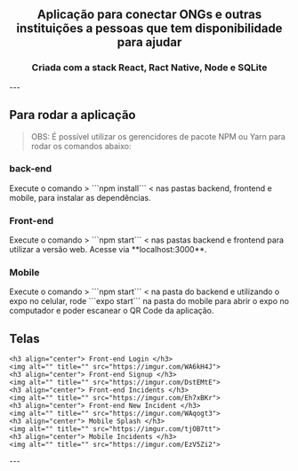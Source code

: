<h2 align="center"> Aplicação para conectar ONGs e outras instituições a pessoas que tem disponibilidade para ajudar </h2>
<h3 align="center"> Criada com a stack React, Ract Native, Node e SQLite </h3>
---

## Para rodar a aplicação

> OBS: É possível utilizar os gerencidores de pacote NPM ou Yarn para rodar os comandos abaixo:

<h3>back-end</h3>
Execute o comando > ```npm install``` < nas pastas backend, frontend e mobile, para instalar as dependências.

<h3>Front-end</h3>
Execute o comando > ```npm start``` < nas pastas backend e frontend para utilizar a versão web. Acesse via **localhost:3000**.

<h3>Mobile</h3>
Execute o comando > ```npm start``` < na pasta do backend e utilizando o expo no celular, rode ```expo start``` na pasta do mobile para abrir o expo no computador e poder escanear o QR Code da aplicação. 


## Telas

<p align="center">

    <h3 align="center"> Front-end Login </h3>
    <img alt="" title="" src="https://imgur.com/WA6kH4J">
    <h3 align="center"> Front-end Signup </h3>
    <img alt="" title="" src="https://imgur.com/DstEMtE">
    <h3 align="center"> Front-end Incidents </h3>
    <img alt="" title="" src="https://imgur.com/Eh7xBKr">
    <h3 align="center"> Front-end New Incident </h3>
    <img alt="" title="" src="https://imgur.com/WAqogt3">
    <h3 align="center"> Mobile Splash </h3>
    <img alt="" title="" src="https://imgur.com/tjOB7tt">
    <h3 align="center"> Mobile Incidents </h3>
    <img alt="" title="" src="https://imgur.com/EzV5Zi2">
</p>
---
